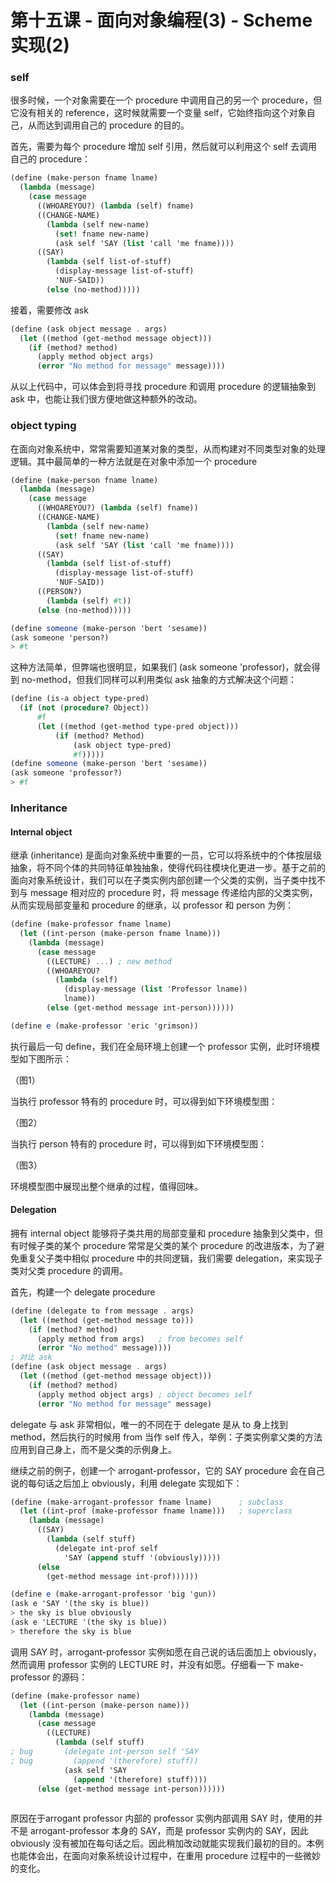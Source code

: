 # 第十五课 - 面向对象编程\(3\) - Scheme 实现\(2\)

### self

很多时候，一个对象需要在一个 procedure 中调用自己的另一个 procedure，但它没有相关的 reference，这时候就需要一个变量 self，它始终指向这个对象自己，从而达到调用自己的 procedure 的目的。

首先，需要为每个 procedure 增加 self 引用，然后就可以利用这个 self 去调用自己的 procedure：

```scheme
(define (make-person fname lname)
  (lambda (message)
    (case message
      ((WHOAREYOU?) (lambda (self) fname)
      ((CHANGE-NAME)
        (lambda (self new-name)
          (set! fname new-name)
          (ask self 'SAY (list 'call 'me fname))))
      ((SAY)
        (lambda (self list-of-stuff)
          (display-message list-of-stuff)
          'NUF-SAID))
        (else (no-method)))))
```

接着，需要修改 ask

```scheme
(define (ask object message . args)
  (let ((method (get-method message object)))
    (if (method? method)
      (apply method object args)
      (error "No method for message" message))))
```

从以上代码中，可以体会到将寻找 procedure 和调用 procedure 的逻辑抽象到 ask 中，也能让我们很方便地做这种额外的改动。

### object typing

在面向对象系统中，常常需要知道某对象的类型，从而构建对不同类型对象的处理逻辑。其中最简单的一种方法就是在对象中添加一个 procedure

```scheme
(define (make-person fname lname)
  (lambda (message)
    (case message
      ((WHOAREYOU?) (lambda (self) fname))
      ((CHANGE-NAME)
        (lambda (self new-name)
          (set! fname new-name)
          (ask self 'SAY (list 'call 'me fname))))
      ((SAY)
        (lambda (self list-of-stuff)
          (display-message list-of-stuff)
          'NUF-SAID))
      ((PERSON?)
        (lambda (self) #t))
      (else (no-method)))))

(define someone (make-person 'bert 'sesame))
(ask someone 'person?)
> #t
```

这种方法简单，但弊端也很明显，如果我们 \(ask someone 'professor\)，就会得到 no-method，但我们同样可以利用类似 ask 抽象的方式解决这个问题：

```scheme
(define (is-a object type-pred)
  (if (not (procedure? Object))
      #f
      (let ((method (get-method type-pred object)))
          (if (method? Method)
              (ask object type-pred)
              #f)))))
(define someone (make-person 'bert 'sesame))
(ask someone 'professor?)
> #f
```

### Inheritance

#### Internal object

继承 \(inheritance\) 是面向对象系统中重要的一员，它可以将系统中的个体按层级抽象，将不同个体的共同特征单独抽象，使得代码往模块化更进一步。基于之前的面向对象系统设计，我们可以在子类实例内部创建一个父类的实例，当子类中找不到与 message 相对应的 procedure 时，将 message 传递给内部的父类实例，从而实现局部变量和 procedure 的继承，以 professor 和 person 为例：

```scheme
(define (make-professor fname lname)
  (let ((int-person (make-person fname lname)))
    (lambda (message)
      (case message
        ((LECTURE) ...) ; new method
        ((WHOAREYOU?
          (lambda (self)
            (display-message (list 'Professor lname))
            lname))
        (else (get-method message int-person))))))

(define e (make-professor 'eric 'grimson))
```

执行最后一句 define，我们在全局环境上创建一个 professor 实例，此时环境模型如下图所示：

（图1）

当执行 professor 特有的 procedure 时，可以得到如下环境模型图：

（图2）

当执行 person  特有的 procedure 时，可以得到如下环境模型图：

（图3）

环境模型图中展现出整个继承的过程，值得回味。

#### Delegation

拥有 internal object 能够将子类共用的局部变量和 procedure 抽象到父类中，但有时候子类的某个 procedure 常常是父类的某个 procedure 的改进版本，为了避免重复父子类中相似 procedure 中的共同逻辑，我们需要 delegation，来实现子类对父类 procedure 的调用。

首先，构建一个 delegate  procedure

```scheme
(define (delegate to from message . args)
  (let ((method (get-method message to)))
    (if (method? method)
      (apply method from args)   ; from becomes self
      (error "No method" message))))
; 对比 ask
(define (ask object message . args)
  (let ((method (get-method message object)))
    (if (method? method)
      (apply method object args) ; object becomes self
      (error "No method for message" message)
```

delegate 与 ask 非常相似，唯一的不同在于 delegate 是从 to 身上找到 method，然后执行的时候用 from 当作 self 传入，举例：子类实例拿父类的方法应用到自己身上，而不是父类的示例身上。

继续之前的例子，创建一个 arrogant-professor，它的 SAY procedure 会在自己说的每句话之后加上 obviously，利用 delegate 实现如下：

```scheme
(define (make-arrogant-professor fname lname)      ; subclass
  (let ((int-prof (make-professor fname lname)))   ; superclass
    (lambda (message)
      ((SAY)
        (lambda (self stuff)
          (delegate int-prof self
            'SAY (append stuff '(obviously)))))
      (else
        (get-method message int-prof))))))

(define e (make-arrogant-professor 'big 'gun))
(ask e 'SAY '(the sky is blue))
> the sky is blue obviously
(ask e 'LECTURE '(the sky is blue))
> therefore the sky is blue
```

调用 SAY 时，arrogant-professor 实例如愿在自己说的话后面加上 obviously，然而调用 professor 实例的 LECTURE 时，并没有如愿。仔细看一下 make-professor 的源码：

```scheme
(define (make-professor name)
  (let ((int-person (make-person name)))
    (lambda (message)
      (case message
        ((LECTURE)
          (lambda (self stuff)
; bug       (delegate int-person self 'SAY
; bug         (append '(therefore) stuff))
            (ask self 'SAY
              (append '(therefore) stuff))))
      (else (get-method message int-person))))))
      
```

原因在于arrogant professor 内部的 professor 实例内部调用 SAY 时，使用的并不是 arrogant-professor 本身的 SAY，而是 professor 实例内的 SAY，因此 obviously 没有被加在每句话之后。因此稍加改动就能实现我们最初的目的。本例也能体会出，在面向对象系统设计过程中，在重用 procedure 过程中的一些微妙的变化。

